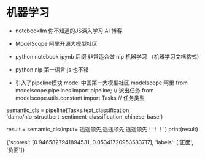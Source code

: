 # 机器学习


- notebookllm
  你不知道的JS深入学习
  AI 博客


- ModelScope
   阿里开源大模型社区
- python notebook
  ipynb 后缀
  非常适合做 nlp   机器学习 （机器学习文档格式）
  


- python
  nlp 第一语言
  js 也不错

- 引入了pipeline模块
model 中国第一大模型社区
modelscope 阿里
from modelscope.pipelines import pipeline;     // 派出任务
from modelscope.utils.constant import Tasks    // 任务类型

semantic_cls = pipeline(Tasks.text_classification, 'damo/nlp_structbert_sentiment-classification_chinese-base')

result = semantic_cls(input='遥遥领先,遥遥领先,遥遥领先！！！')
print(result)

{'scores': [0.9465827941894531, 0.05341720953583717], 'labels': ['正面', '负面']}












